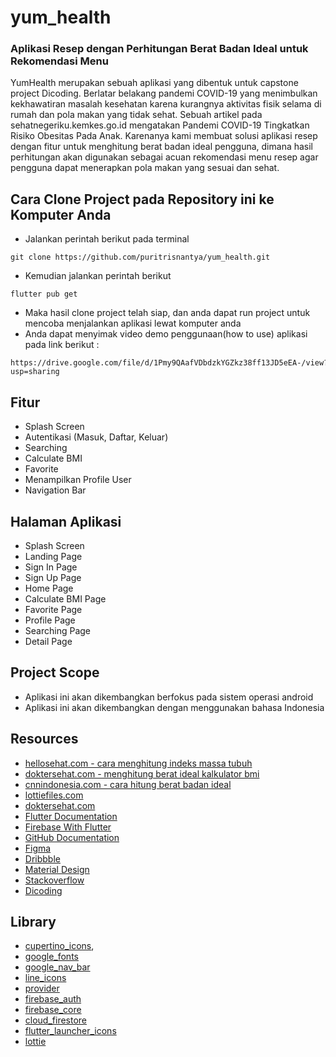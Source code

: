 # yum_health
### Aplikasi Resep dengan Perhitungan Berat Badan Ideal untuk Rekomendasi Menu
YumHealth merupakan sebuah aplikasi yang dibentuk untuk capstone project Dicoding. Berlatar belakang pandemi COVID-19 yang menimbulkan kekhawatiran masalah kesehatan karena kurangnya aktivitas fisik selama di rumah dan pola makan yang tidak sehat. Sebuah artikel pada sehatnegeriku.kemkes.go.id mengatakan Pandemi COVID-19 Tingkatkan Risiko Obesitas Pada Anak. Karenanya kami membuat solusi aplikasi resep dengan fitur untuk menghitung berat badan ideal pengguna, dimana hasil perhitungan akan digunakan sebagai acuan rekomendasi menu resep agar pengguna dapat menerapkan pola makan yang sesuai dan sehat.

## Cara Clone Project pada Repository ini ke Komputer Anda
- Jalankan perintah berikut pada terminal
```
git clone https://github.com/puritrisnantya/yum_health.git
```
- Kemudian jalankan perintah berikut 
``` 
flutter pub get
```
- Maka hasil clone project telah siap, dan anda dapat run project untuk mencoba menjalankan aplikasi lewat komputer anda
- Anda dapat menyimak video demo penggunaan(how to use) aplikasi pada link berikut :
```
https://drive.google.com/file/d/1Pmy9QAafVDbdzkYGZkz38ff13JD5eEA-/view?usp=sharing
```

## Fitur
- Splash Screen
- Autentikasi (Masuk, Daftar, Keluar)
- Searching
- Calculate BMI
- Favorite
- Menampilkan Profile User
- Navigation Bar

## Halaman Aplikasi
- Splash Screen
- Landing Page
- Sign In Page
- Sign Up Page
- Home Page
- Calculate BMI Page
- Favorite Page
- Profile Page
- Searching Page
- Detail Page

## Project Scope
- Aplikasi ini akan dikembangkan berfokus pada sistem operasi android
- Aplikasi ini akan dikembangkan dengan menggunakan bahasa Indonesia 

## Resources
- [hellosehat.com - cara menghitung indeks massa tubuh](https://hellosehat.com/nutrisi/cara-menghitung-indeks-massa-tubuh/)
- [doktersehat.com - menghitung berat ideal kalkulator bmi](https://doktersehat.com/menghitung-berat-ideal-kalkulator-bmi/)
- [cnnindonesia.com - cara hitung berat badan ideal](https://www.cnnindonesia.com/gaya-hidup/20211111154723-260-719841/4-cara-hitung-berat-badan-ideal)
- [lottiefiles.com](https://lottiefiles.com/?gclid=Cj0KCQiA_JWOBhDRARIsANymNOYj8z3JQATeUOHcabK8UGI6tg3_8nW90frOFV33c-J0-CaZ7Rz3_zYaAqNxEALw_wcB)
- [doktersehat.com](https://doktersehat.com/)
- [Flutter Documentation](https://docs.flutter.dev/)
- [Firebase With Flutter](https://firebase.flutter.dev/docs/overview/)
- [GitHub Documentation](https://docs.github.com/en)
- [Figma](https://www.figma.com/)
- [Dribbble](https://dribbble.com/)
- [Material Design](https://material.io/design)
- [Stackoverflow](https://stackoverflow.com/)
- [Dicoding](https://www.dicoding.com/)

## Library
- [cupertino_icons](https://pub.dev/packages/cupertino_icons),
- [google_fonts](https://pub.dev/packages/google_fonts)
- [google_nav_bar](https://pub.dev/packages/google_nav_bar)
- [line_icons](https://pub.dev/packages/line_icons)
- [provider](https://pub.dev/packages/provider)
- [firebase_auth](https://pub.dev/packages/firebase_auth)
- [firebase_core](https://pub.dev/packages/firebase_core)
- [cloud_firestore](https://pub.dev/packages/cloud_firestore)
- [flutter_launcher_icons](https://pub.dev/packages/flutter_launcher_icons)
- [lottie](https://pub.dev/packages/lottie)
